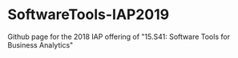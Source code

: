 # SoftwareTools-IAP2019

Github page for the 2018 IAP offering of "15.S41: Software Tools for Business Analytics"
